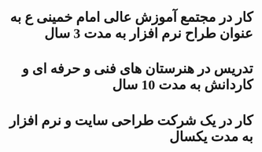 <div style='direction:rtl;font-family:tohoma'>

# کار در مجتمع آموزش عالی امام خمینی ع به عنوان طراح نرم افزار به مدت 3 سال
# تدریس در هنرستان های فنی و حرفه ای و کاردانش به مدت 10 سال
# کار در یک شرکت طراحی سایت و نرم افزار به مدت یکسال
</div>
